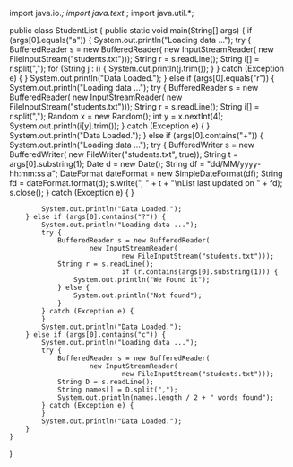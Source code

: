 import java.io.*;
import java.text.*;
import java.util.*;

public class StudentList {
	public static void main(String[] args) {
          if (args[0].equals("a")) {
            System.out.println("Loading data ...");
            try {
                BufferedReader s = new BufferedReader(
                        new InputStreamReader(
                                new FileInputStream("students.txt")));
                String r = s.readLine();
                String i[] = r.split(",");
                for (String j : i) {
                    System.out.println(j.trim());
                }
            } catch (Exception e) {
            }
            System.out.println("Data Loaded.");
        } else if (args[0].equals("r")) {
            System.out.println("Loading data ...");
            try {
                BufferedReader s = new BufferedReader(
                        new InputStreamReader(
                                new FileInputStream("students.txt")));
                String r = s.readLine();
                                String i[] = r.split(",");
                Random x = new Random();
                int y = x.nextInt(4);
                System.out.println(i[y].trim());
            } catch (Exception e) {
            }
            System.out.println("Data Loaded.");
        } else if (args[0].contains("+")) {
            System.out.println("Loading data ...");
            try {
                BufferedWriter s = new BufferedWriter(
                        new FileWriter("students.txt", true));
                String t = args[0].substring(1);
                Date d = new Date();
                String df = "dd/MM/yyyy-hh:mm:ss a";
                DateFormat dateFormat = new SimpleDateFormat(df);
                String fd = dateFormat.format(d);
                s.write(", " + t + "\nList last updated on " + fd);
                s.close();
            } catch (Exception e) {
            }

            System.out.println("Data Loaded.");
        } else if (args[0].contains("?")) {
            System.out.println("Loading data ...");
            try {
                BufferedReader s = new BufferedReader(
                        new InputStreamReader(
                                new FileInputStream("students.txt")));
                String r = s.readLine();
                                if (r.contains(args[0].substring(1))) {
                    System.out.println("We Found it");
                } else {
                    System.out.println("Not found");
                }
            } catch (Exception e) {
            }
            System.out.println("Data Loaded.");
        } else if (args[0].contains("c")) {
            System.out.println("Loading data ...");
            try {
                BufferedReader s = new BufferedReader(
                        new InputStreamReader(
                                new FileInputStream("students.txt")));
                String D = s.readLine();
                String names[] = D.split(",");
                System.out.println(names.length / 2 + " words found");
            } catch (Exception e) {
            }
            System.out.println("Data Loaded.");
        }
    }
}
